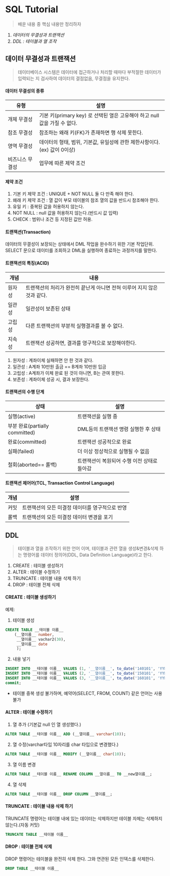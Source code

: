 # SQL Tutorial

> 배운 내용 중 핵심 내용만 정리하자



1. *데이터의 무결성과 트랜잭션*
2. *DDL : 테이블과 열 조작*



## 데이터 무결성과 트랜잭션

> 데이터베이스 시스템은 데이터에 접근하거나 처리할 때마다 부적절한 데이터가 입력되는 지 검사하여 데이터의 결점없음, 무결점을 유지한다.



#### 데이터 무결성의 종류

| 유형            | 설명                                                         |
| --------------- | ------------------------------------------------------------ |
| 개체 무결성     | 기본 키(primary key) 로 선택된 열은 고유해야 하고 null 값을 가질 수 없다. |
| 참조 무결성     | 참조하는 왜래 키(FK)가 존재하면 행 삭제 못한다.              |
| 영역 무결성     | 데이터의 형태, 범위, 기본값, 유일성에 관한 제한사항이다.(ex) 값이 0이상) |
| 비즈니스 무결성 | 업무에 따른 제약 조건                                        |



#### 제약 조건

1. 기본 키 제약 조건 : UNIQUE + NOT NULL 둘 다 만족 해야 한다.
2. 왜래 키 제약 조건 : 열 값이 부모 테이블의 참조 열의 값을 반드시 참조해야 한다.
3. 유일 키 : 중복된 값을 허용하지 않는다. 
4. NOT NULL : null 값을 허용하지 않는다.(반드시 값 입력)
5. CHECK : 범위나 조건 등 지정된 값만 허용.



#### 트랜잭션(Transaction)

데이터의 무결성이 보장되는 상태에서 DML 작업을 완수하기 위한 기본 작업단위. SELECT 문으로 데이터를 조회하고 DML을 실행하여 종료하는 과정까지를 말한다.



#### 트랜잭션의 특징(ACID)

| 개념   | 내용                                                         |
| ------ | ------------------------------------------------------------ |
| 원자성 | 트랜잭션의 처리가 완전히 끝난게 아니면 전혀 이루어 지지 않은 것과 같다. |
| 일관성 | 일관성이 보존된 상태                                         |
| 고립성 | 다른 트랜잭션의 부분적 실행결과를 볼 수 없다.                |
| 지속성 | 트랜잭션 성공하면, 결과를 영구적으로 보장해야한다.           |

1. 원자성 : 계좌이체 실패하면 안 한 것과 같다.
2. 일관성 :  A계좌 10만원 출금 == B계좌 10만원 입금
3. 고립성 : A계좌가 이체 완료 된 것이 아니면, B는 관여 못한다.
4. 보존성 : 계좌이체 성공 시, 결과 보장한다.



#### 트랜잭션의 수행 단계

| 상태                           | 설명                                        |
| ------------------------------ | ------------------------------------------- |
| 실행(active)                   | 트랜잭션을 실행 중                          |
| 부분 완료(partially committed) | DML등의 트랜잭션 명령 실행한 후 상태        |
| 완료(committed)                | 트랜잭션 성공적으로 완료                    |
| 실패(failed)                   | 더 이상 정상적으로 실행될 수 없음           |
| 철회(aborted== 롤백)           | 트랜잭션이 복원되어 수행 이전 상태로 돌아감 |



#### 트랜잭션 제어어(TCL, Transaction Control Language)

| 개념 | 설명                                            |
| ---- | ----------------------------------------------- |
| 커밋 | 트랜잭션의 모든 미결정 데이터를 영구적으로 반영 |
| 롤백 | 트랜잭션의 모든 미결정 데이터 변경을 포기       |



## DDL

> 테이블과 열을 조작하기 위한 언어 이며, 테이블과 관련 열을 생성&변경&삭제 하는 명령어를 데이터 정의어(DDL, Data Definition Language)라고 한다.



1. CREATE : 테이블 생성하기
2. ALTER : 테이블 수정하기
3. TRUNCATE : 테이블 내용 삭제 하기
4. DROP : 테이블 전체 삭제



#### CREATE : 테이블 생성하기

예제:

1. 테이블 생성

```sql
CREATE TABLE __테이블 이름__
	(__열이름__ number,
     __열이름__ vachar2(30),
     __열이름__ date
     );
```

2. 내용 넣기

```sql
INSERT INTO __테이블 이름__ VALUES (1, '__열이름__', to_date('140101', 'YYMMDD'));
INSERT INTO __테이블 이름__ VALUES (2, '__열이름__', to_date('150101', 'YYMMDD'));
INSERT INTO __테이블 이름__ VALUES (3, '__열이름__', to_date('160101', 'YYMMDD'));
commit;
```

- 테이블 중복 생성 불가하며, 예약어(SELECT, FROM, COUNT) 같은 언어는 사용 불가

#### ALTER : 테이블 수정하기

1. 열 추가 (기본값 null 인 열 생성했다.)

```sql
ALTER TABLE __테이블 이름__ ADD (__열이름__ varchar(10));
```

2. 열 수정(varchar타입 10자리를 char 타입으로 변경했다.)

```sql
ALTER TABLE __테이블 이름__ MODIFY (__열이름__ char(10));
```

3. 열 이름 변경

```sql
ALTER TABLE __테이블 이름__ RENAME COLUMN __열이름__ TO __new열이름__;
```

4. 열 삭제

```sql
ALTER TABLE __테이블 이름__ DROP COLUMN __열이름__;
```

#### TRUNCATE : 테이블 내용 삭제 하기

TRUNCATE 명령어는 테이블 내에 있는 데이터는 삭제하지만 테이블 자체는 삭제하지 않는다.(자동 커밋)

```sql
TRUNCATE TABLE __테이블 이름__
```



#### DROP : 테이블 전체 삭제

DROP 명령어는 테이블을 완전히 삭제 한다. 그와 연관된 모든 인덱스를 삭제한다.

```sql
DROP TABLE __테이블 이름__
```

